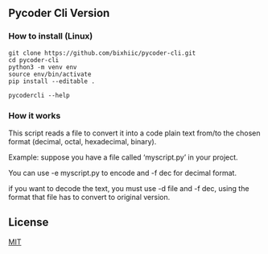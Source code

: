 ##  Pycoder Cli Version


### How to install (Linux)

```
git clone https://github.com/bixhiic/pycoder-cli.git
cd pycoder-cli
python3 -m venv env
source env/bin/activate
pip install --editable .

pycodercli --help
```

### How it works

This script reads a file to convert it into a code plain text from/to the chosen format (decimal, octal, hexadecimal, binary).

Example: suppose you have a file called ‘myscript.py’ in your project.

You can use -e myscript.py to encode and -f dec for decimal format. 

if you want to decode the text, you must use -d file and -f dec, using the format that file has  to convert to original version.


## License
[MIT](https://choosealicense.com/licenses/mit/)